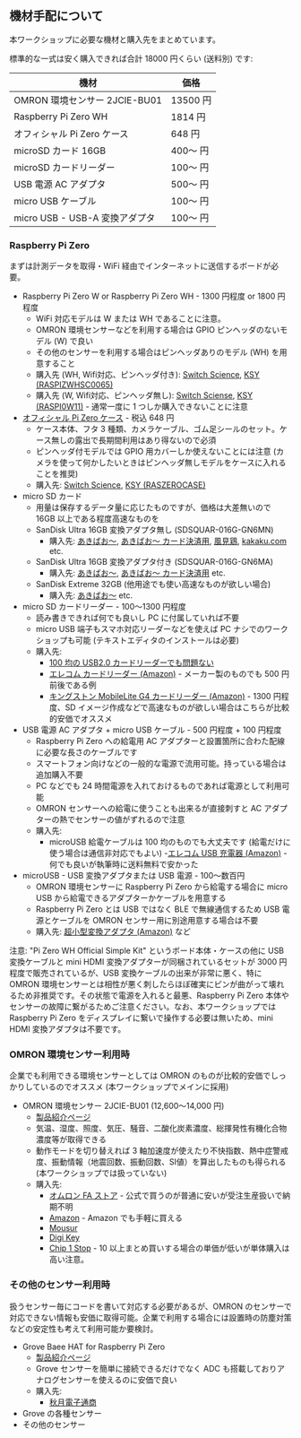 ## 機材手配について

本ワークショップに必要な機材と購入先をまとめています。

標準的な一式は安く購入できれば合計 18000 円くらい (送料別) です:

| 機材                           | 価格     |
| ------------------------------ | -------- |
| OMRON 環境センサー 2JCIE-BU01  | 13500 円 |
| Raspberry Pi Zero WH           | 1814 円  |
| オフィシャル Pi Zero ケース    | 648 円   |
| microSD カード 16GB            | 400〜 円 |
| microSD カードリーダー         | 100〜 円 |
| USB 電源 AC アダプタ           | 500〜 円 |
| micro USB ケーブル             | 100〜 円 |
| micro USB - USB-A 変換アダプタ | 100〜 円 |


### Raspberry Pi Zero
まずは計測データを取得・WiFi 経由でインターネットに送信するボードが必要。

- Raspberry Pi Zero W or Raspberry Pi Zero WH - 1300 円程度 or 1800 円程度
  - WiFi 対応モデルは W または WH であることに注意。
  - OMRON 環境センサーなどを利用する場合は GPIO ピンヘッダのないモデル (W) で良い
  - その他のセンサーを利用する場合はピンヘッダありのモデル (WH) を用意すること
  - 購入先 (WH, Wifi対応、ピンヘッダ付き): [Switch Science](https://www.switch-science.com/catalog/3646/), [KSY (RASPIZWHSC0065)](https://raspberry-pi.ksyic.com/main/index/pdp.id/406/pdp.open/406)
  - 購入先 (W, Wifi対応、ピンヘッダ無し): [Switch Sciense](https://www.switch-science.com/catalog/3200/), [KSY (RASPI0W11)](https://raspberry-pi.ksyic.com/main/index/pdp.id/219) - 通常一度に 1 つしか購入できないことに注意
- [オフィシャル Pi Zero ケース](https://www.raspberrypi.org/products/raspberry-pi-zero-case/) - 税込 648 円
  - ケース本体、フタ 3 種類、カメラケーブル、ゴム足シールのセット。ケース無しの露出で長期間利用はあり得ないので必須
  - ピンヘッダ付モデルでは GPIO 用カバーしか使えないことには注意 (カメラを使って何かしたいときはピンヘッダ無しモデルをケースに入れることを推奨)
  - 購入先: [Switch Science](https://www.switch-science.com/catalog/3196/), [KSY (RASZEROCASE)](https://raspberry-pi.ksyic.com/main/index/pdp.id/225/pdp.open/225)
- micro SD カード
  - 用量は保存するデータ量に応じたものですが、価格は大差無いので 16GB 以上である程度高速なものを
  - SanDisk Ultra 16GB 変換アダプタ無し (SDSQUAR-016G-GN6MN)
    - 購入先: [あきばお〜](http://www.akibaoo.co.jp/c/item/0619659161354/), [あきばお〜 カード決済用](http://p.akibaoo.co.jp/c/item/0619659161354/), [風見鶏](http://www.flashmemory.jp/shopdetail/000000016169/),  [kakaku.com](https://kakaku.com/item/K0001162867/) etc.
  - SanDisk Ultra 16GB 変換アダプタ付き (SDSQUAR-016G-GN6MA)
    - 購入先:  [あきばお〜](http://www.akibaoo.co.jp/c/item/0619659161347/), [あきばお〜 カード決済用](http://p.akibaoo.co.jp/c/item/0619659161347) etc.
  - SanDisk Extreme 32GB (他用途でも使い高速なものが欲しい場合)
    - 購入先: [あきばお〜](http://www.akibaoo.co.jp/c/item/0619659155827/) etc.
- micro SD カードリーダー - 100〜1300 円程度
  - 読み書きできれば何でも良いし PC に付属していれば不要
  - micro USB 端子もスマホ対応リーダーなどを使えば PC ナシでのワークショップも可能 (テキストエディタのインストールは必要)
  - 購入先:
    - [100 均の USB2.0 カードリーダーでも問題ない](https://tech.nikkeibp.co.jp/atcl/nxt/column/18/00424/101000004/)
    - [エレコム カードリーダー (Amazon)](https://www.amazon.co.jp/dp/B01NBHK133/) - メーカー製のものでも 500 円前後である例
    - [キングストン MobileLite G4 カードリーダー (Amazon)](https://www.amazon.co.jp/gp/product/B00KX4TORI/) - 1300 円程度、SD イメージ作成などで高速なものが欲しい場合はこちらが比較的安価でオススメ
- USB 電源 AC アダプタ + micro USB ケーブル - 500 円程度 + 100 円程度
  - Raspberry Pi Zero への給電用 AC アダプターと設置箇所に合わた配線に必要な長さのケーブルです
  - スマートフォン向けなどの一般的な電源で流用可能。持っている場合は追加購入不要
  - PC などでも 24 時間電源を入れておけるものであれば電源として利用可能
  - OMRON センサーへの給電に使うことも出来るが直接刺すと AC アダプターの熱でセンサーの値がずれるので注意
  - 購入先:
    - microUSB 給電ケーブルは 100 均のものでも大丈夫です (給電だけに使う場合は通信非対応でもよい)
    -[エレコム USB 充電器 (Amazon)](https://www.amazon.co.jp/dp/B01M073QDM/) -  何でも良いが執筆時に送料無料で安かった
- microUSB - USB 変換アダプタまたは USB 電源 - 100〜数百円
  - OMRON 環境センサーに Raspberry Pi Zero から給電する場合に micro USB から給電できるアダプターかケーブルを用意する
  - Raspberry Pi Zero とは USB ではなく BLE で無線通信するため USB 電源とケーブルを OMRON センサー用に別途用意する場合は不要
  - 購入先: [超小型変換アダプタ (Amazon)](https://www.amazon.co.jp/gp/product/B01GFOOXO8/) など

注意: "Pi Zero WH Official Simple Kit" というボード本体・ケースの他に USB 変換ケーブルと mini HDMI 変換アダプターが同梱されているセットが 3000 円程度で販売されているが、USB 変換ケーブルの出来が非常に悪く、特に OMRON 環境センサーとは相性が悪く刺したらほぼ確実にピンが曲がって壊れるため非推奨です。その状態で電源を入れると最悪、Raspberry Pi Zero 本体やセンサーの故障に繋がるためご注意ください。なお、本ワークショップでは Raspberry Pi Zero をディスプレイに繋いで操作する必要は無いため、mini HDMI 変換アダプタは不要です。

### OMRON 環境センサー利用時
企業でも利用できる環境センサーとしては OMRON のものが比較的安価でしっかりしているのでオススメ (本ワークショップでメインに採用)

- OMRON 環境センサー 2JCIE-BU01 (12,600〜14,000 円)
  - [製品紹介ページ](https://www.omron.co.jp/ecb/product-detail?partNumber=2JCIE-BU)
  - 気温、湿度、照度、気圧、騒音、二酸化炭素濃度、総揮発性有機化合物濃度等が取得できる
  - 動作モードを切り替えれば 3 軸加速度が使えたり不快指数、熱中症警戒度、振動情報（地震回数、振動回数、SI値）を算出したものも得られる (本ワークショップでは扱っていない)
  - 購入先: 
    - [オムロン FA ストア](https://store.fa.omron.co.jp/st/search?b5id=3724) - 公式で買うのが普通に安いが受注生産扱いで納期不明
    - [Amazon](https://www.amazon.co.jp/dp/B07NB9RHB1) - Amazon でも手軽に買える
    - [Mousur](https://www.mouser.jp/ProductDetail/Omron/2JCIE-BU01?qs=qSfuJ%252bfl%2Fd5uHxAOzS%252bn8w%3D%3D)
    - [Digi Key](https://www.digikey.jp/product-detail/ja/omron-electronics-inc-emc-div/2JCIE-BU01/Z11673-ND/9603172?utm_adgroup=&mkwid=sLrpajr1l&pcrid=317427575467&pkw=&pmt=&pdv=c&productid=9603172&&gclid=EAIaIQobChMI69Oiib2h4QIV0KuWCh2oygIwEAYYASABEgJzefD_BwE)
    - [Chip 1 Stop](https://www.chip1stop.com/product/detail?partId=OMRO-0141827&mpn=2JCIE-BU01) - 10 以上まとめ買いする場合の単価が低いが単体購入は高い注意。

### その他のセンサー利用時
扱うセンサー毎にコードを書いて対応する必要があるが、OMRON のセンサーで対応できない情報も安価に取得可能。企業で利用する場合には設置時の防塵対策などの安定性も考えて利用可能か要検討。

- Grove Baee HAT for Raspberry Pi Zero
  - [製品紹介ページ](http://wiki.seeedstudio.com/Grove_Base_Hat_for_Raspberry_Pi_Zero/)
  - Grove センサーを簡単に接続できるだけでなく ADC も搭載しておりアナログセンサーを使えるのに安価で良い
  - 購入先:
    - [秋月電子通商](http://akizukidenshi.com/catalog/g/gM-13879/)
- Grove の各種センサー
- その他のセンサー
